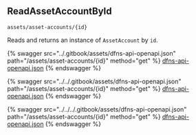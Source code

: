 
## ReadAssetAccountById
`assets/asset-accounts/{id}`

Reads and returns an instance of `AssetAccount` by `id`.

{% swagger src="../.gitbook/assets/dfns-api-openapi.json" path="/assets/asset-accounts/{id}" method="get" %}
[dfns-api-openapi.json](../.gitbook/assets/dfns-api-openapi.json)
{% endswagger %}

{% swagger src="../../.gitbook/assets/dfns-api-openapi.json" path="/assets/asset-accounts/{id}" method="get" %}
[dfns-api-openapi.json](../../.gitbook/assets/dfns-api-openapi.json)
{% endswagger %}

{% swagger src="../../../.gitbook/assets/dfns-api-openapi.json" path="/assets/asset-accounts/{id}" method="get" %}
[dfns-api-openapi.json](../../../.gitbook/assets/dfns-api-openapi.json)
{% endswagger %}
